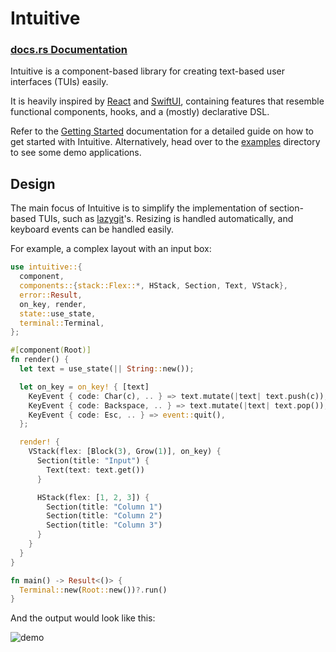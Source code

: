 # Intuitive

### [docs.rs Documentation](https://docs.rs/intuitive/latest/intuitive/)

Intuitive is a component-based library for creating text-based user interfaces
(TUIs) easily.

It is heavily inspired by [React] and [SwiftUI], containing features that
resemble functional components, hooks, and a (mostly) declarative DSL.

Refer to the [Getting Started] documentation for a detailed guide
on how to get started with Intuitive. Alternatively, head over to the [examples]
directory to see some demo applications.

## Design
The main focus of Intuitive is to simplify the implementation of section-based TUIs,
such as [lazygit](https://github.com/jesseduffield/lazygit)'s. Resizing is handled
automatically, and keyboard events can be handled easily.

For example, a complex layout with an input box:
```rust
use intuitive::{
  component,
  components::{stack::Flex::*, HStack, Section, Text, VStack},
  error::Result,
  on_key, render,
  state::use_state,
  terminal::Terminal,
};

#[component(Root)]
fn render() {
  let text = use_state(|| String::new());

  let on_key = on_key! { [text]
    KeyEvent { code: Char(c), .. } => text.mutate(|text| text.push(c)),
    KeyEvent { code: Backspace, .. } => text.mutate(|text| text.pop()),
    KeyEvent { code: Esc, .. } => event::quit(),
  };

  render! {
    VStack(flex: [Block(3), Grow(1)], on_key) {
      Section(title: "Input") {
        Text(text: text.get())
      }

      HStack(flex: [1, 2, 3]) {
        Section(title: "Column 1")
        Section(title: "Column 2")
        Section(title: "Column 3")
      }
    }
  }
}

fn main() -> Result<()> {
  Terminal::new(Root::new())?.run()
}
```
And the output would look like this:

![demo](https://raw.githubusercontent.com/enricozb/intuitive/main/assets/demo.png)

[Getting Started]: https://docs.rs/intuitive/latest/intuitive/#getting-started
[examples]: https://github.com/enricozb/intuitive/tree/main/examples
[React]: https://reactjs.org/
[SwiftUI]: https://developer.apple.com/xcode/swiftui/
